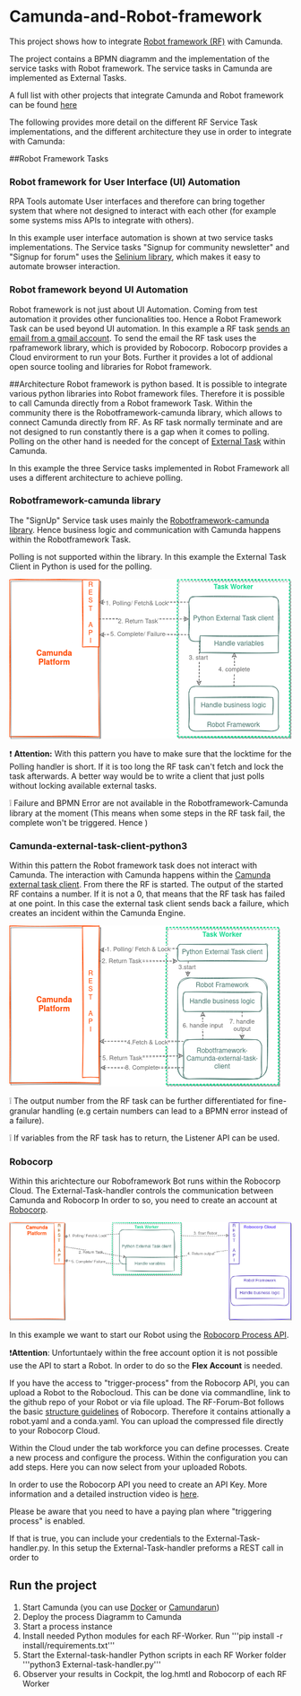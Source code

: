 # Camunda-and-Robot-framework
This project shows how to integrate [Robot framework (RF)](https://robotframework.org/) with Camunda.

The project contains a BPMN diagramm and the implementation of the service tasks with Robot framework. The service tasks in Camunda are implemented as External Tasks. 

A full list with other projects that integrate Camunda and Robot framework can be found [here](https://github.com/camunda-community-hub/awesome-Camunda-and-Robotframework-projects)

The following provides more detail on the different RF Service Task implementations, and the different architecture they use in order to integrate with Camunda:

##Robot Framework Tasks

### Robot framework for User Interface (UI) Automation
RPA Tools automate User interfaces and therefore can bring together system that where not designed to interact with each other (for example some systems miss APIs to integrate with others).

In this example user interface automation is shown at two service tasks implementations. The Service tasks "Signup for community newsletter" and "Signup for forum" uses the [Selinium library](https://robotframework.org/SeleniumLibrary/), which makes it easy to automate browser interaction.

### Robot framework beyond UI Automation
Robot framework is not just about UI Automation. Coming from test automation it provides other funcionalities too. Hence a Robot Framework Task can be used beyond UI automation. In this example a RF task [sends an email from a gmail account](https://robocorp.com/docs/development-guide/email/sending-emails-with-gmail-smtp). To send the email the RF task uses the rpaframework library, which is provided by Robocorp. Robocorp provides a Cloud envirorment to run your Bots. Further it provides a lot of addional open source tooling and libraries for Robot framework.

##Architecture
Robot framework is python based. It is possible to integrate various python libraries into Robot framework files. Therefore it is possible to call Camunda directly from a Robot framework Task. Within the community there is the Robotframework-camunda library, which allows to connect Camunda directly from RF. As RF task normally terminate and are not designed to run constantly there is a gap when it comes to polling. Polling on the other hand is needed for the concept of [External Task](https://docs.camunda.org/manual/latest/user-guide/process-engine/external-tasks/) within Camunda. 

In this example the three Service tasks implemented in Robot Framework all uses a different architecture to achieve polling. 

### Robotframework-camunda library
The "SignUp" Service task uses mainly the [Robotframework-camunda library](https://pypi.org/project/robotframework-camunda/). Hence business logic and communication with Camunda happens within the Robotframework Task. 

Polling is not supported within the library. In this example the External Task Client in Python is used for the polling. 

![Architecture with Robotframework-camunda library](/img/Architecture1.png)

:exclamation: **Attention:**
 With this pattern you have to make sure that the locktime for the Polling handler is short. If it is too long the RF task can't fetch and lock the task afterwards. A better way would be to write a client that just polls without locking available external tasks. 

 :grey_exclamation:
Failure and BPMN Error are not available in the Robotframework-Camunda library at the moment
(This means when some steps in the RF task fail, the complete won't be triggered. Hence )


### Camunda-external-task-client-python3
Within this pattern the Robot framework task does not interact with Camunda. The interaction with Camunda happens within the [Camunda external task client](https://pypi.org/project/camunda-external-task-client-python3/). From there the RF is started. The output of the started RF contains a number. If it is not a 0, that means that the RF task has failed at one point. In this case the external task client sends back a failure, which creates an incident within the Camunda Engine.

![Architecture with Robotframework-camunda library](/img/Architecture2.png)

 :grey_exclamation:
The output number from the RF task can be further differentiated for fine-granular handling (e.g certain numbers can lead to a BPMN error instead of a failure). 

 :grey_exclamation:
If variables from the RF task has to return, the Listener API can be used.  


### Robocorp
Within this arichtecture our Roboframework Bot runs within the Robocorp Cloud. The External-Task-handler controls the communication between Camunda and Robocorp In order to so, you need to create an account at [Robocorp](https://robocorp.com/). 

![Architecture with Robotframework-camunda library](/img/Architecture3.png)

In this example we want to start our Robot using the [Robocorp Process API](https://robocorp.com/docs/robocorp-cloud/api/process-api). 

:exclamation:**Attention**:
Unfortuntaely within the free account option it is not possible use the API to start a Robot. In order to do so the **Flex Account** is needed.

If you have the access to "trigger-process" from the Robocorp API, you can upload a Robot to the Robocloud. This can be done via commandline, link to the github repo of your Robot or via file upload. The RF-Forum-Bot follows the basic [structure guidelines](https://robocorp.com/docs/setup/robot-structure) of Robocorp. Therefore it contains attionally a robot.yaml and a conda.yaml. You can upload the compressed file directly to your Robocorp Cloud. 

Within the Cloud under the tab workforce you can define processes. Create a new process and configure the process. Within the configuration you can add steps. Here you can now select from your uploaded Robots. 

In order to use the Robocorp API you need to create an API Key. More information and a detailed instruction video is [here](https://robocorp.com/docs/robocorp-cloud/api). 

Please be aware that you need to have a paying plan where "triggering process" is enabled.

If that is true, you can include your credentials to the External-Task-handler.py. In this setup the External-Task-handler preforms a REST call in order to 



## Run the project
1. Start Camunda (you can use [Docker](https://github.com/camunda/docker-camunda-bpm-platform) or [Camundarun](https://docs.camunda.org/manual/7.15/installation/camunda-bpm-run/))
2. Deploy the process Diagramm to Camunda
3. Start a process instance
4. Install needed Python modules for each RF-Worker. Run '''pip install -r install/requirements.txt'''
5. Start the External-task-handler Python scripts in each RF Worker folder '''python3 External-task-handler.py'''
6. Observer your results in Cockpit, the log.hmtl and Robocorp of each RF Worker